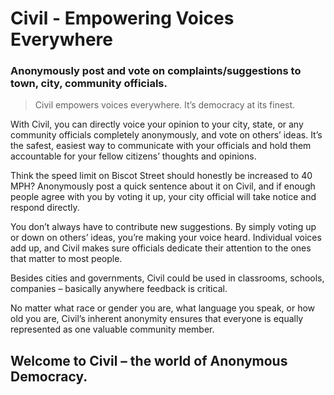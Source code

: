 #  Civil - Empowering Voices Everywhere

### Anonymously post and vote on complaints/suggestions to town, city, community officials.

> Civil empowers voices everywhere. It’s democracy at its finest.

With Civil, you can directly voice your opinion to your city, state, or any community officials completely anonymously, and vote on others’ ideas. It’s the safest, easiest way to communicate with your officials and hold them accountable for your fellow citizens’ thoughts and opinions.

Think the speed limit on Biscot Street should honestly be increased to 40 MPH? Anonymously post a quick sentence about it on Civil, and if enough people agree with you by voting it up, your city official will take notice and respond directly.

You don’t always have to contribute new suggestions. By simply voting up or down on others’ ideas, you’re making your voice heard. Individual voices add up, and Civil makes sure officials dedicate their attention to the ones that matter to most people.

Besides cities and governments, Civil could be used in classrooms, schools, companies – basically anywhere feedback is critical.

No matter what race or gender you are, what language you speak, or how old you are, Civil’s inherent anonymity ensures that everyone is equally represented as one valuable community member.

## Welcome to Civil – the world of Anonymous Democracy.
